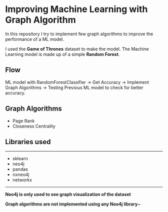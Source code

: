 # Improving Machine Learning with Graph Algorithm
In this repository I try to implement few graph algorithms to improve the performance of a ML model.

I used the **Game of Thrones** dataset to make the model. The Machine Learning model is made up of a simple **Random Forest**.

## Flow
ML model with RandomForestClassifier -> Get Accuracy -> Implement Graph Algorithms -> Testing Previous ML model to check for better accuracy.

## Graph Algorithms

* Page Rank
* Closeness Centrality

## Libraries used
-------------------------  
* sklearn
* neo4j
* pandas
* nxneo4j
* networkx
-------------------------

**Neo4j is only used to see graph visualization of the dataset**

**Graph algorithms are not implemented using any Neo4j library**~
